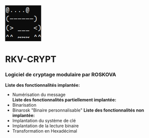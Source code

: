 ![Logo](https://raw.githubusercontent.com/Roskova/RKV-CRYPT/main/logo.png)
# RKV-CRYPT
### Logiciel de cryptage modulaire par ROSKOVA
**Liste des fonctionnalités implantée:**
* Numérisation du message	
**Liste des fonctionnalités partiellement implantée:**			
* Binarisation              		
* Binarosk "Binaire personnalisable"
**Liste des fonctionnalités non implantée:**
* Implantation du système de clé	
* Implantation de la lecture binaire
* Transformation en Hexadécimal		